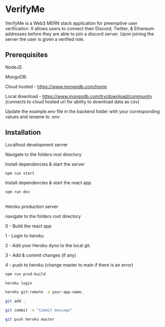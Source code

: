 # VerifyMe

VerifyMe is a Web3 MERN stack application for preemptive user verification. It allows users to connect their Discord, Twitter, & Ethereum addresses before they are able to join a discord server. Upon joining the server the user is given a verified role. 

## Prerequisites

NodeJS

MongoDB:

Cloud hosted - https://www.mongodb.com/home

Local download - https://www.mongodb.com/try/download/community (connects to cloud hosted uri for ability to download data as csv)

Update the example.env file in the backend folder with your corresponding values and rename to .env 


## Installation

Localhost development server

Navigate to the folders root directory

Install dependencies & start the server
```bash
npm run start
```

Install dependencies & start the react app
```bash
npm run dev
```
## 

Heroku production server

navigate to the folders root directory

0 - Build the react app

1 - Login to heroku

2 - Add your Heroku dyno to the local git. 

3 - Add & commit changes (if any)

4 - push to heroku (change master to main if there is an error)

```bash
npm run prod-build

heroku login

heroku git:remote -a your-app-name.

git add .

git commit -m "Commit message"

git push heroku master
```
